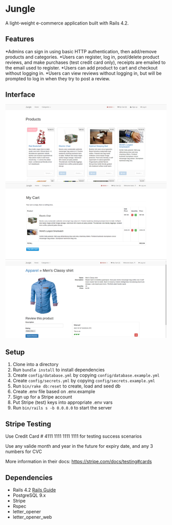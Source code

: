 # Jungle

A light-weight e-commerce application built with Rails 4.2.

## Features

*Admins can sign in using basic HTTP authentication, then add/remove products and categories.
*Users can register, log in, post/delete product reviews, and make purchases (test credit card only), receipts are emailed to the email used to register.
*Users can add product to cart and checkout without logging in.
*Users can view reviews without logging in, but will be prompted to log in when they try to post a review.

## Interface

![Front page](https://raw.githubusercontent.com/nombiezinja/jungle-rails/master/docs/front-page.png)
![Check out page](https://raw.githubusercontent.com/nombiezinja/jungle-rails/master/docs/checkout.png)
![Product review](https://raw.githubusercontent.com/nombiezinja/jungle-rails/master/docs/product-review.png)

## Setup

1. Clone into a directory
2. Run `bundle install` to install dependencies
3. Create `config/database.yml` by copying `config/database.example.yml`
4. Create `config/secrets.yml` by copying `config/secrets.example.yml`
5. Run `bin/rake db:reset` to create, load and seed db
6. Create .env file based on .env.example
7. Sign up for a Stripe account
8. Put Stripe (test) keys into appropriate .env vars
9. Run `bin/rails s -b 0.0.0.0` to start the server

## Stripe Testing

Use Credit Card # 4111 1111 1111 1111 for testing success scenarios

Use any valide month and year in the future for expiry date, and any 3 numbers for CVC

More information in their docs: <https://stripe.com/docs/testing#cards>

## Dependencies

* Rails 4.2 [Rails Guide](http://guides.rubyonrails.org/v4.2/)
* PostgreSQL 9.x
* Stripe
* Rspec
* letter_opener
* letter_opener_web